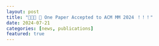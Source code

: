```yaml
---
layout: post
title: "🎉🎉🎉 📢 One Paper Accepted to ACM MM 2024 ！！！"
date: 2024-07-21
categories: [news, publications]
featured: true
---
```



